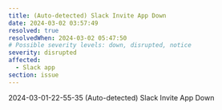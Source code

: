 ```yaml
---
title: (Auto-detected) Slack Invite App Down
date: 2024-03-02 03:57:49
resolved: true
resolvedWhen: 2024-03-02 05:47:50
# Possible severity levels: down, disrupted, notice
severity: disrupted
affected:
  - Slack app
section: issue
---
```


2024-03-01-22-55-35 (Auto-detected) Slack Invite App Down

